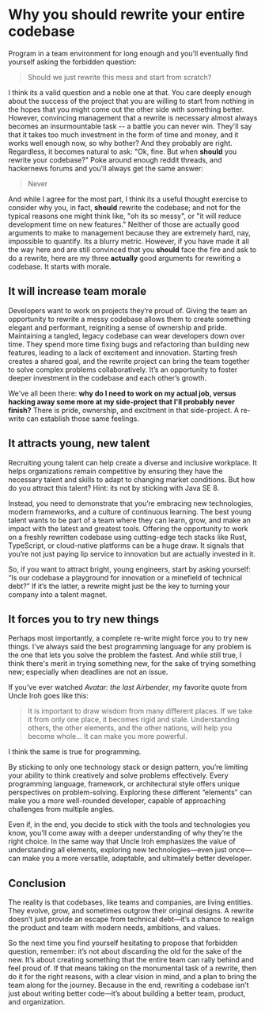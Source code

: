 # Why you **should** rewrite your entire codebase

Program in a team environment for long enough and you'll eventually find yourself asking the forbidden question:

> Should we just rewrite this mess and start from scratch?

I think its a valid question and a noble one at that. You care deeply enough about the success of the project that you are willing to start from nothing in the hopes that you might come out the other side with something better. However, convincing management that a rewrite is necessary almost always becomes an insurmountable task -- a battle you can never win. They'll say that it takes too much investment in the form of time and money, and it works well enough now, so why bother? And they probably are right. Regardless, it becomes natural to ask: "Ok, fine. But when **should** you rewrite your codebase?" Poke around enough reddit threads, and hackernews forums and you'll always get the same answer:

> Never

And while I agree for the most part, I think its a useful thought exercise to consider why you, in fact, **should** rewrite the codebase; and not for the typical reasons one might think like, "oh its so messy", or "it will reduce development time on new features." Neither of those are actually good arguments to make to management because they are extremely hard, nay, impossible to quantify. Its a blurry metric. However, if you have made it all the way here and are still convinced that you **should** face the fire and ask to do a rewrite, here are my three **actually** good arguments for rewriting a codebase. It starts with morale.

## It will increase team morale

Developers want to work on projects they’re proud of. Giving the team an opportunity to rewrite a messy codebase allows them to create something elegant and performant, reigniting a sense of ownership and pride. Maintaining a tangled, legacy codebase can wear developers down over time. They spend more time fixing bugs and refactoring than building new features, leading to a lack of excitement and innovation. Starting fresh creates a shared goal, and the rewrite project can bring the team together to solve complex problems collaboratively. It’s an opportunity to foster deeper investment in the codebase and each other’s growth.

We've all been there: **why do I need to work on my actual job, versus hacking away some more at my side-project that I'll probably never finish?** There is pride, ownership, and excitment in that side-project. A re-write can establish those same feelings.

## It attracts young, new talent

Recruiting young talent can help create a diverse and inclusive workplace. It helps organizations remain competitive by ensuring they have the necessary talent and skills to adapt to changing market conditions. But how do you attract this talent? Hint: its not by sticking with Java SE 8.

Instead, you need to demonstrate that you’re embracing new technologies, modern frameworks, and a culture of continuous learning. The best young talent wants to be part of a team where they can learn, grow, and make an impact with the latest and greatest tools. Offering the opportunity to work on a freshly rewritten codebase using cutting-edge tech stacks like Rust, TypeScript, or cloud-native platforms can be a huge draw. It signals that you’re not just paying lip service to innovation but are actually invested in it.

So, if you want to attract bright, young engineers, start by asking yourself: “Is our codebase a playground for innovation or a minefield of technical debt?” If it’s the latter, a rewrite might just be the key to turning your company into a talent magnet.

## It forces you to try new things

Perhaps most importantly, a complete re-write might force you to try new things. I've always said the best programming language for any problem is the one that lets you solve the problem the fastest. And while still true, I think there's merit in trying something new, for the sake of trying something new; especially when deadlines are not an issue.

If you've ever watched _Avatar: the last Airbender_, my favorite quote from Uncle Iroh goes like this:

> It is important to draw wisdom from many different places. If we take it from only one place, it becomes rigid and stale. Understanding others, the other elements, and the other nations, will help you become whole... It can make you more powerful.

I think the same is true for programming.

By sticking to only one technology stack or design pattern, you’re limiting your ability to think creatively and solve problems effectively. Every programming language, framework, or architectural style offers unique perspectives on problem-solving. Exploring these different “elements” can make you a more well-rounded developer, capable of approaching challenges from multiple angles.

Even if, in the end, you decide to stick with the tools and technologies you know, you’ll come away with a deeper understanding of why they’re the right choice. In the same way that Uncle Iroh emphasizes the value of understanding all elements, exploring new technologies—even just once—can make you a more versatile, adaptable, and ultimately better developer.

## Conclusion

The reality is that codebases, like teams and companies, are living entities. They evolve, grow, and sometimes outgrow their original designs. A rewrite doesn’t just provide an escape from technical debt—it’s a chance to realign the product and team with modern needs, ambitions, and values.

So the next time you find yourself hesitating to propose that forbidden question, remember: it’s not about discarding the old for the sake of the new. It’s about creating something that the entire team can rally behind and feel proud of. If that means taking on the monumental task of a rewrite, then do it for the right reasons, with a clear vision in mind, and a plan to bring the team along for the journey. Because in the end, rewriting a codebase isn’t just about writing better code—it’s about building a better team, product, and organization.

